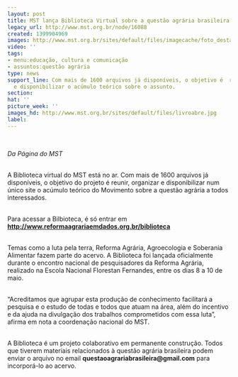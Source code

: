 ```yaml
---
layout: post
title: MST lança Biblioteca Virtual sobre a questão agrária brasileira
legacy_url: http://www.mst.org.br/node/16088
created: 1399904969
images: http://www.mst.org.br/sites/default/files/imagecache/foto_destaque/livroabre.jpg
video: ''
tags:
- menu:educação, cultura e comunicação
- assuntos:questão agrária
type: news
support_line: Com mais de 1600 arquivos já disponíveis, o objetivo é  reunir, organizar
  e disponibilizar o acúmulo teórico sobre o assunto.
section: 
hat: ''
picture_week: ''
images_hd: http://www.mst.org.br/sites/default/files/livroabre.jpg
label: 
---
```

<p><em><br></em></p><p><em>Da Página do MST<br><br type="_moz"></em></p><p>A Biblioteca virtual do MST está no ar. Com mais de 1600 arquivos já disponíveis, o objetivo do projeto é reunir, organizar e disponibilizar num único site o acúmulo teórico do Movimento sobre a questão agrária a todos interessados.</p><p><br>Para acessar a Bilbioteca, é só entrar em <a href="http://www.reformaagrariaemdados.org.br/biblioteca"><strong>http://www.reformaagrariaemdados.org.br/biblioteca</strong></a></p><p><br>Temas como a luta pela terra, Reforma Agrária, Agroecologia e Soberania Alimentar fazem parte do acervo. A Biblioteca foi lançada oficialmente durante o encontro nacional de pesquisadores da Reforma Agrária, realizado na Escola Nacional Florestan Fernandes, entre os dias 8 a 10 de maio.</p><p><br>“Acreditamos que agrupar esta produção de conhecimento facilitará a pesquisa e o estudo de todas e todos que atuam na área, além do incentivo e da ajuda na divulgação dos trabalhos comprometidos com essa luta”, afirma em nota a coordenação nacional do MST.</p><p><br>A Biblioteca é um projeto colaborativo em permanente construção. Todos que tiverem materiais relacionados à questão agrária brasileira podem enviar o arquivo no email <strong>questaoagrariabrasileira@gmail.com</strong> para incorporá-lo ao acervo. <br>&nbsp;</p><p>&nbsp;</p>

